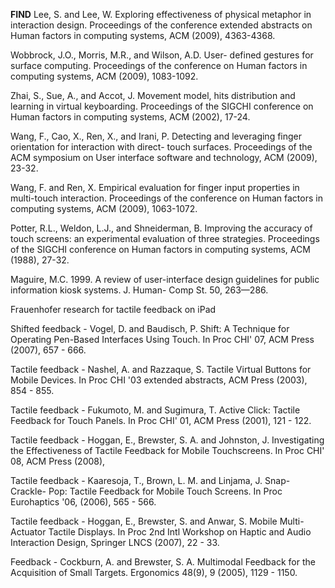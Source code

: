 **FIND**
Lee, S. and Lee, W. Exploring effectiveness of physical metaphor in interaction design. Proceedings of the conference extended abstracts on Human factors in computing systems, ACM (2009), 4363-4368. 

Wobbrock, J.O., Morris, M.R., and Wilson, A.D. User- defined gestures for surface computing. Proceedings of the conference on Human factors in computing systems, ACM (2009), 1083-1092. 

Zhai, S., Sue, A., and Accot, J. Movement model, hits distribution and learning in virtual keyboarding. Proceedings of the SIGCHI conference on Human factors in computing systems, ACM (2002), 17-24.

Wang, F., Cao, X., Ren, X., and Irani, P. Detecting and leveraging finger orientation for interaction with direct- touch surfaces. Proceedings of the ACM symposium on User interface software and technology, ACM (2009), 23-32.

Wang, F. and Ren, X. Empirical evaluation for finger input properties in multi-touch interaction. Proceedings of the conference on Human factors in computing systems, ACM (2009), 1063-1072.

Potter, R.L., Weldon, L.J., and Shneiderman, B. Improving the accuracy of touch screens: an experimental evaluation of three strategies. Proceedings of the SIGCHI conference on Human factors in computing systems, ACM (1988), 27-32.

Maguire, M.C. 1999. A review of user-interface design guidelines for public information kiosk systems. J. Human- Comp St. 50, 263—286.

Frauenhofer research for tactile feedback on iPad

Shifted feedback - Vogel, D. and Baudisch, P. Shift: A Technique for Operating Pen-Based Interfaces Using Touch. In Proc CHI' 07, ACM Press (2007), 657 - 666.

Tactile feedback - Nashel, A. and Razzaque, S. Tactile Virtual Buttons for Mobile Devices. In Proc CHI '03 extended abstracts, ACM Press (2003), 854 - 855.

Tactile feedback - Fukumoto, M. and Sugimura, T. Active Click: Tactile Feedback for Touch Panels. In Proc CHI' 01, ACM Press (2001), 121 - 122.

Tactile feedback - Hoggan, E., Brewster, S. A. and Johnston, J. Investigating the Effectiveness of Tactile Feedback for Mobile Touchscreens. In Proc CHI' 08, ACM Press (2008),

Tactile feedback - Kaaresoja, T., Brown, L. M. and Linjama, J. Snap-Crackle- Pop: Tactile Feedback for Mobile Touch Screens. In Proc Eurohaptics '06, (2006), 565 - 566.

Tactile feedback - Hoggan, E., Brewster, S. and Anwar, S. Mobile Multi- Actuator Tactile Displays. In Proc 2nd Intl Workshop on Haptic and Audio Interaction Design, Springer LNCS (2007), 22 - 33.

Feedback - Cockburn, A. and Brewster, S. A. Multimodal Feedback for the Acquisition of Small Targets. Ergonomics 48(9), 9 (2005), 1129 - 1150.